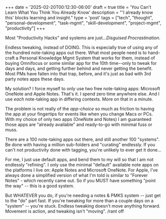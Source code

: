 +++
date = '2025-02-20T00:12:30-06:00'
draft = true
title = 'You Can&#39;t Learn What You Think You Already Know'
description = "'I already know this' blocks learning and insight."
type = 'post'
tags = ["tech", "thought", "personal-development", "task-mgmt", "skill-development", "project-mgmt", "productivity"]
+++

Most "Productivity Hacks" and systems are just...*Disguised Procrastination*.

Endless tweaking, instead of DOING. This is especially true of using any of the hundred note-taking apps out there.  What most people need is to hand-craft a Personal Knowledge Mgmt System that works for them, instead of buying Omnifocus or some similar app for the 10th time--only to tweak for days and days, and getting further behind and never getting the benefit. Most PMs have fallen into that trap, before, and it's just as bad with 3rd party notes apps these days.  

My solution?  I force myself to only use two free note-taking apps: Microsoft OneNote and Apple Notes.  That's it.  I spend zero time anywhere else.  And I use *each* note-taking app in differing contexts.  More on that in a minute.  

The problem is not really of the *app-choice* so much as friction to having the app at your fingertips for events like when you change Macs or PCs.  With my choice of only two apps (OneNote and Notes) I am guaranteed those apps are "already available" and ready-to-go with minimal fuss or muss.  



There are a 100 note-taking apps out there, and still another 100 "systems". Be done with having a million sub-folders and "curating" endlessly. If you can't not productivity done with tagging, you're unlikely to ever get it done...

For me, I just use default apps, and bend them to my will so that I am not endlessly "refining". I only use the minimal "default" available note apps on the platforms I live on: Apple Notes and Microsoft OneNote. For Apple, I've always done a simplified version of what I'm told is similar to "Forever Notes" - which recently came out. So if you MUST have something "point the way" -- this is a good system. 

But WHATEVER you do, if you're needing a notes & PMKS system -- just get to the "do" part fast. If you're tweaking for more than a couple days on a "system" -- you're stuck. Endless tweaking doesn't move anything forward. Movement is action, and tweaking isn't "moving". /rant off